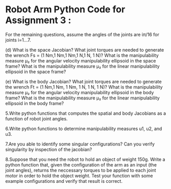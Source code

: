 # Robot Arm Python Code for Assignment 3 :
For the remaining questions, assume the angles of the joints are ίπ/16 for joints i=1...7.

(d)	What is the space Jacobian? What joint torques are needed to generate the wrench Fs = (1 Nm,1 Nm,1 Nm,1 N,1 N, 1 N)? What is the manipulability measure µ₂ for the angular velocity manipulability ellipsoid in the space frame? What is the manipulability measure μ₂ for the linear manipulability ellipsoid in the space frame?

(e)	What is the body Jacobian? What joint torques are needed to generate the wrench Ft = (1 Nm,1 Nm, 1 Nm, 1 N, 1 N, 1 N)? What is the manipulability measure µ₂ for the angular velocity manipulability ellipsoid in the body frame? What is the manipulability measure µ₂ for the linear manipulability ellipsoid in the body frame?


5.Write python functions that computes the spatial and body Jacobians as a function of robot joint angles.

6.Write python functions to determine manipulability measures u1, u2, and u3.

7.Are you able to identify some singular configurations? Can you verify singularity by inspection of the jacobian?

8.Suppose that you need the robot to hold an object of weight 150g. Write a python function that, given the configuration of the arm as an input (the joint angles), returns the neccessary torques to be applied to each joint motor in order to hold the object weight. Test your function with some example configurations and verify that result is correct. 

